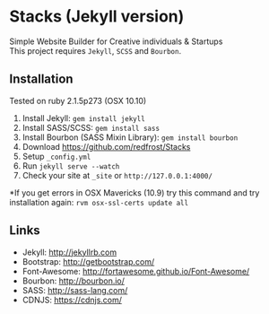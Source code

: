 Stacks (Jekyll version)
======

Simple Website Builder for Creative individuals &amp; Startups  
This project requires `Jekyll`, `SCSS` and `Bourbon`.


## Installation
Tested on ruby 2.1.5p273 (OSX 10.10)

1. Install Jekyll: `gem install jekyll`
2. Install SASS/SCSS: `gem install sass`
3. Install Bourbon (SASS Mixin Library): `gem install bourbon`
4. Download https://github.com/redfrost/Stacks
5. Setup `_config.yml`
7. Run `jekyll serve --watch`
8. Check your site at `_site` or `http://127.0.0.1:4000/`

*If you get errors in OSX Mavericks (10.9) try this command and try installation again: `rvm osx-ssl-certs update all`


## Links
* Jekyll: <http://jekyllrb.com>
* Bootstrap: <http://getbootstrap.com/>
* Font-Awesome: <http://fortawesome.github.io/Font-Awesome/>
* Bourbon: <http://bourbon.io/>
* SASS: <http://sass-lang.com/>
* CDNJS: <https://cdnjs.com/>